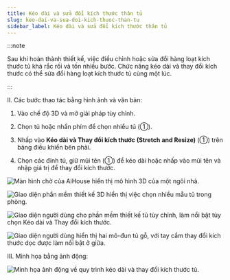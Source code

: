 ```yaml
---
title: Kéo dài và sửa đổi kích thước thân tủ
slug: keo-dai-va-sua-doi-kich-thuoc-than-tu
sidebar_label: Kéo dài và sửa đổi kích thước thân tủ
---
```


:::note

Sau khi hoàn thành thiết kế, việc điều chỉnh hoặc sửa đổi hàng loạt kích thước tủ khá rắc rối và tốn nhiều bước. Chức năng kéo dài và thay đổi kích thước có thể sửa đổi hàng loạt kích thước tủ cùng một lúc.

:::

II. Các bước thao tác bằng hình ảnh và văn bản:

1. Vào chế độ 3D và mở giải pháp tùy chỉnh.

2. Chọn tủ hoặc nhấn phím  để chọn nhiều tủ (①).

3. Nhấp vào **Kéo dài và Thay đổi kích thước (Stretch and Resize)** (①) trên bảng điều khiển bên phải.

4. Chọn các đỉnh tủ, giữ mũi tên (①) để kéo dài hoặc nhấp vào mũi tên và nhập giá trị để thay đổi kích thước.

![Màn hình chờ của AiHouse hiển thị mô hình 3D của một ngôi nhà.](https://storage.googleapis.com/jegavn_kb/images/231eec7c-d9c5-44d6-9331-b9e91365ac0b.png)

![Giao diện phần mềm thiết kế 3D hiển thị việc chọn nhiều mẫu tủ trong phòng.](https://storage.googleapis.com/jegavn_kb/images/6d3c549e-03a2-48e2-882e-9fe3f8669fd1.png)

![Giao diện người dùng cho phần mềm thiết kế tủ tùy chỉnh, làm nổi bật tùy chọn Kéo dài và Thay đổi kích thước.](https://storage.googleapis.com/jegavn_kb/images/459b8368-b18e-43e1-af66-d1c1d66d0a60.png)

![Giao diện người dùng hiển thị hai mô-đun tủ gỗ, với tay cầm thay đổi kích thước dọc được làm nổi bật ở giữa.](https://storage.googleapis.com/jegavn_kb/images/d53dc2e8-0fce-4bb0-bf57-f7613225bae3.png)

III. Minh họa bằng ảnh động:

![Minh họa ảnh động về quy trình kéo dài và thay đổi kích thước tủ.](https://storage.googleapis.com/jegavn_kb/images/2cc10f7a-29e9-4501-944b-dfc720147f3c.gif)